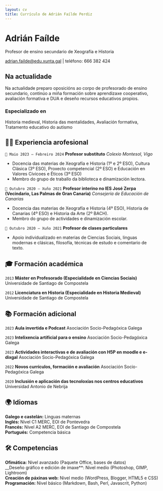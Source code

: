 ```yaml
---
layout: cv
title: Currículo de Adrián Faílde Perdiz
---
```

# Adrián Faílde
Profesor de ensino secundario de Xeografía e Historia

<div id="webaddress">
<a href="adrian.failde@edu.xunta.gal">adrian.failde@edu.xunta.gal</a>
|  teléfono: 666 382 424
</div>

## Na actualidade

Na actualidade preparo oposicións ao corpo de profesorado de ensino secundario, continúo a miña formación sobre aprendizaxe cooperativo, avaliación formativa e DUA e deseño recursos educativos propios.  

### Especializado en

Historia medieval, Historia das mentalidades, Avaliación formativa, Tratamento educativo do autismo

## 🧑‍🏫 Experiencia arofesional

`📅 Maio 2023 – Febreiro 2024`
__Profesor substituto__
_Colexio Montesol, Vigo_
- Docencia das materias de Xeografía e Historia (1º e 2º ESO), Cultura Clásica (3º ESO), Proxecto competencial (2º ESO) e Educación en Valores Cívicoes e Éticos (3º ESO)
- Membro do grupo de traballo da biblioteca e dinamización lectora.

`📅 Outubro 2020 – Xuño 2021`
__Profesor interino no IES José Zerpa (Vecindario, Las Palmas de Gran Canaria)__
_Consejería de Educación de Canarias_
- Docencia das materias de Xeografía e Historia (4º ESO), Historia de Canarias (4º ESO) e Historia da Arte (2º BACH).  
- Membro do grupo de actividades e dinamización escolar.

`📅 Outubro 2020 – Xuño 2021`
__Profesor de clases particulares__  
- Apoio individualizado en materias de Ciencias Sociais, linguas modernas e clásicas, filosofía, técnicas de estudo e comentario de texto.
  
## 🎓 Formación académica

`2013`
__Máster en Profesorado (Especialidade en Ciencias Sociais)__
Universidade de Santiago de Compostela

`2012`
__Licenciatura en Historia (Especialidade en Historia Medieval)__
Universidade de Santiago de Compostela

## 📚 Formación adicional

`2023`
__Aula invertida e Podcast__
Asociación Socio-Pedagóxica Galega

`2023`
__Intelixencia artificial para o ensino__
Asociación Socio-Pedagóxica Galega

`2023`
__Actividades interactivas e de avaliación con H5P en moodle e e-dixgal__
Asociación Socio-Pedagóxica Galega

`2022`
__Novos currículos, formación e avaliación__
Asociación Socio-Pedagóxica Galega

`2020`
__Inclusión e aplicación das tecnoloxías nos centros educativos__
Universidad Antonio de Nebrija

## 🌍 Idiomas

__Galego e castelán:__ Linguas maternas  
__Inglés:__ Nivel C1 MERC, EOI de Pontevedra  
__Francés:__ Nivel A2 MERC, EOI de Santiago de Compostela  
__Portugués:__ Competencia básica  

## 🛠️ Competencias

__Ofimática:__ Nivel avanzado (Paquete Office, bases de datos)  
__Deseño gráfico e edición de imaxe**: Nivel medio (Photoshop, GIMP, Lightroom)  
__Creación de páxinas web:__ Nivel medio (WordPress, Blogger, HTML5 e CSS)  
__Programación:__ Nivel básico (Markdown, Bash, Perl, Javascrit, Python)  



<!-- A list is also available [online](http://scholar.google.co.uk/citations?user=LTOTl0YAAAAJ) -->

<!-- ### Footer
Actualizado: Xuño 2025 -->


